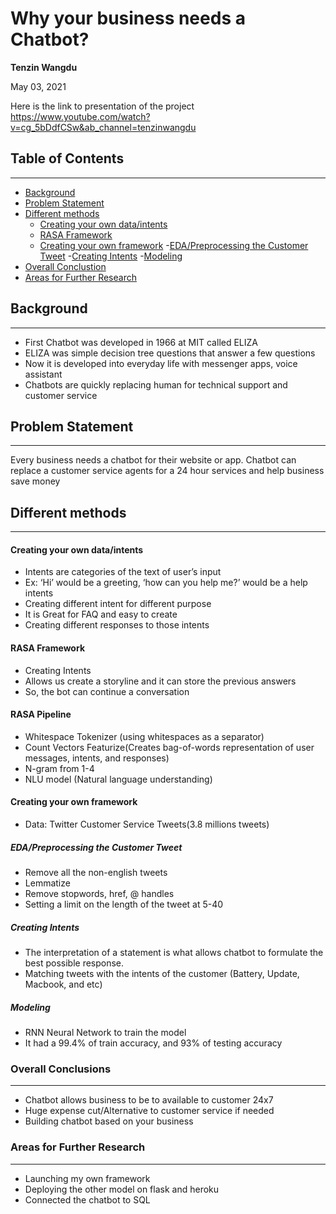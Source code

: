# Why your business needs a Chatbot? 
**Tenzin Wangdu** 

May 03, 2021

Here is the link to presentation of the project https://www.youtube.com/watch?v=cg_5bDdfCSw&ab_channel=tenzinwangdu

## Table of Contents
---
- [Background](#Background)
- [Problem Statement](#Problem-Statement)
- [Different methods](#Different-methods)
    - [Creating your own data/intents](#Creating-your-own-data/intents)
    - [RASA Framework](#RASA-Framework)
    - [Creating your own framework](#Creating-your-own-framework)
        -[EDA/Preprocessing the Customer Tweet](#EDA/Preprocessing-the-Customer-Tweet)
        -[Creating Intents](#Creating-Intents)
        -[Modeling](#Modeling)
- [Overall Conclustion](#Overall-Conclusion)
- [Areas for Further Research](#Areas-for-Further-Research)
        


## Background
---
* First Chatbot was developed in 1966 at MIT called ELIZA
* ELIZA was simple decision tree questions that answer a few questions
* Now it is developed into everyday life with messenger apps, voice assistant
* Chatbots are quickly replacing human for technical support and customer service

## Problem Statement
---
Every business needs a chatbot for their website or app. Chatbot can replace a customer service agents for a 24 hour services and help business save money

## Different methods
---
#### Creating your own data/intents
* Intents are categories of the text of user’s input
* Ex: ‘Hi’ would be a greeting, ‘how can you help me?’ would be a help intents
* Creating different intent  for different purpose 
* It is Great for FAQ and easy to create
* Creating different responses to those intents

#### RASA Framework
* Creating Intents
* Allows us create a storyline and it can store the previous answers 
* So, the bot can continue a conversation

#### RASA Pipeline
* Whitespace Tokenizer (using whitespaces as a separator)
* Count Vectors Featurize(Creates bag-of-words representation of user messages, intents, and responses) 
* N-gram from 1-4
* NLU model (Natural language understanding)

#### Creating your own framework
* Data: Twitter Customer Service Tweets(3.8 millions tweets)

##### EDA/Preprocessing the Customer Tweet
* Remove all the non-english tweets
* Lemmatize
* Remove stopwords, href, @ handles
* Setting a limit on the length of the tweet at 5-40

##### Creating Intents
* The interpretation of a statement is what allows chatbot to formulate the best possible response.
* Matching tweets with the intents of the customer (Battery, Update, Macbook, and etc)

##### Modeling
* RNN Neural Network to train the model
* It had a 99.4% of train accuracy, and 93% of testing accuracy

### Overall Conclusions
---
* Chatbot allows business to be to available to customer 24x7
* Huge expense cut/Alternative to customer service if needed
* Building chatbot based on your business


### Areas for Further Research
---
* Launching my own framework
* Deploying the other model on flask and heroku
* Connected the chatbot to SQL

